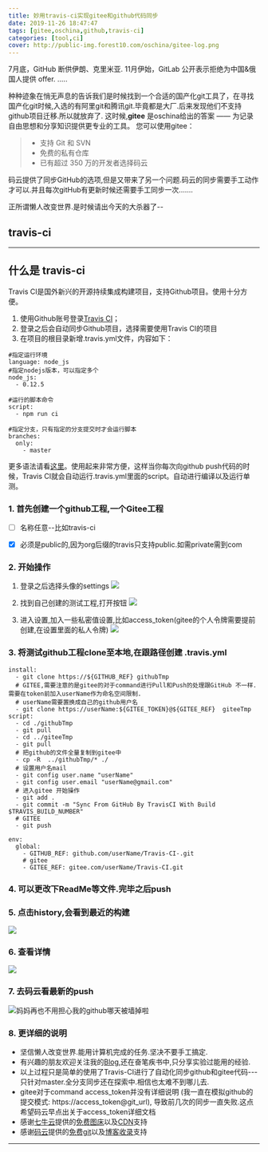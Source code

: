 ```yaml
---
title: 妙用travis-ci实现gitee和github代码同步
date: 2019-11-26 18:47:47
tags: [gitee,oschina,github,travis-ci]
categories: [tool,ci]
cover: http://public-img.forest10.com/oschina/gitee-log.png
---
```




7月底，GitHub 断供伊朗、克里米亚.
11月伊始，GitLab 公开表示拒绝为中国&俄国人提供 offer.
.....

种种迹象在悄无声息的告诉我们是时候找到一个合适的国产化git工具了，在寻找国产化git时候,入选的有阿里git和腾讯git.毕竟都是大厂.后来发现他们不支持github项目迁移.所以就放弃了.
这时候,**gitee** 是oschina给出的答案 —— 为记录自由思想和分享知识提供更专业的工具。 您可以使用gitee：

> * 支持 Git 和 SVN
> * 免费的私有仓库
> * 已有超过 350 万的开发者选择码云

码云提供了同步GitHub的选项,但是又带来了另一个问题.码云的同步需要手工动作才可以.并且每次gitHub有更新时候还需要手工同步一次.......

正所谓懒人改变世界.是时候请出今天的大杀器了--
## travis-ci
------

## 什么是 travis-ci

Travis CI是国外新兴的开源持续集成构建项目，支持Github项目。使用十分方便。

 1. 使用Github账号登录[Travis CI][1]；
 2. 登录之后会自动同步Github项目，选择需要使用Travis CI的项目
 3. 在项目的根目录新增.travis.yml文件，内容如下：
```
#指定运行环境
language: node_js
#指定nodejs版本，可以指定多个
node_js:
  - 0.12.5

#运行的脚本命令
script:
  - npm run ci

#指定分支，只有指定的分支提交时才会运行脚本
branches:
  only:
    - master
```
更多语法请看[这里][2]。使用起来非常方便，这样当你每次向github push代码的时候，Travis CI就会自动运行.travis.yml里面的script。自动进行编译以及运行单测。

### 1. 首先创建一个github工程,一个Gitee工程

- [ ] 名称任意--比如travis-ci
- [x] 必须是public的,因为org后缀的travis只支持public.如需private需到com


### 2. 开始操作

 1. 登录之后选择头像的settings
![][3]

 2. 找到自己创建的测试工程,打开按钮
 ![][4]

 3. 进入设置,加入一些私密值设置,比如access_token(gitee的个人令牌需要提前创建,在设置里面的私人令牌)
![][5]
 
### 3. 将测试github工程clone至本地,在跟路径创建 .travis.yml

```
install:
  - git clone https://${GITHUB_REF} githubTmp
  # GITEE,需要注意的是gitee的对于command进行Pull和Push的处理跟GitHub 不一样.需要在token前加入userName作为命名空间限制.
  # userName需要置换成自己的github用户名
  - git clone https://userName:${GITEE_TOKEN}@${GITEE_REF}  giteeTmp
script:
  - cd ./githubTmp
  - git pull
  - cd ../giteeTmp
  - git pull
  # 把github的文件全量复制到gitee中
  - cp -R  ../githubTmp/* ./
  # 设置用户名mail
  - git config user.name "userName"
  - git config user.email "userName@gmail.com"
  # 进入gitee 开始操作
  - git add .
  - git commit -m "Sync From GitHub By TravisCI With Build $TRAVIS_BUILD_NUMBER"
  # GITEE
  - git push

env:
  global:
    - GITHUB_REF: github.com/userName/Travis-CI-.git
    # gitee
    - GITEE_REF: gitee.com/userName/Travis-CI.git

```

### 4. 可以更改下ReadMe等文件.完毕之后push


### 5. 点击history,会看到最近的构建
![][6]

### 6. 查看详情
![][7]

### 7. 去码云看最新的push
![妈妈再也不用担心我的github哪天被墙掉啦][8]

### 8. 更详细的说明

 - 坚信懒人改变世界.能用计算机完成的任务.坚决不要手工搞定.
 - 有兴趣的朋友欢迎关注我的[Blog][9],还在奋笔疾书中,只分享实验过能用的经验.
 - 以上过程只是简单的使用了Travis-CI进行了自动化同步github和gitee代码---只针对master.全分支同步还在探索中.相信也太难不到哪儿去.
 - gitee对于command access_token并没有详细说明 (我一直在模拟github的提交模式: https://access_token@git_url), 导致前几次的同步一直失败.这点希望码云早点出关于access_token详细文档
 - 感谢[七牛云](https://portal.qiniu.com/signup?code=1hkqx38g57yvm)提供的[免费图床](https://portal.qiniu.com/signup?code=1hkqx38g57yvm)以及[CDN](https://portal.qiniu.com/signup?code=1hkqx38g57yvm)支持
 - 感谢[码云](https://gitee.com/Forest10)提供的[免费git](https://gitee.com/Forest10)以及[博客收录](https://gitee.com/Forest10)支持


------
  


  [1]: https://travis-ci.org/
  [2]: https://docs.travis-ci.org/
  [3]: http://public-img.forest10.com/oschina/travis-ci-settings-01.png
  [4]: http://public-img.forest10.com/oschina/travis-ci-settings-02.png
  [5]: http://public-img.forest10.com/oschina/travis-ci-settings-03.png
  [6]: http://public-img.forest10.com/oschina/travis-ci-build-01.png
  [7]: http://public-img.forest10.com/oschina/travis-ci-build-02.png
  [8]: http://public-img.forest10.com/oschina/travis-ci-build-04.png
  [9]: http://blog.forest10.com/